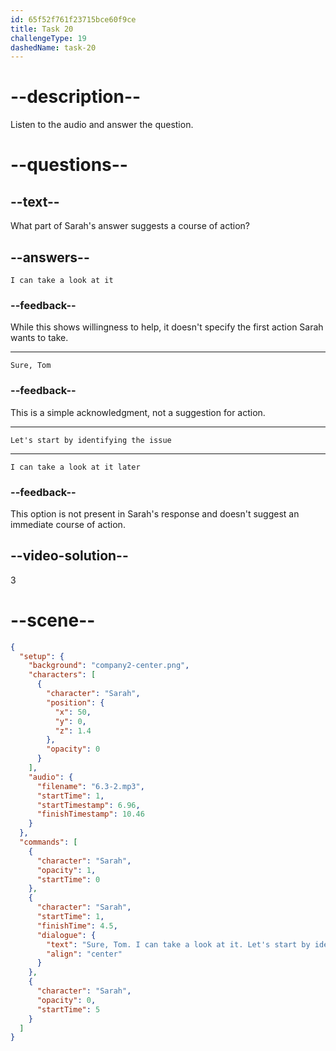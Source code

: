 ```yaml
---
id: 65f52f761f23715bce60f9ce
title: Task 20
challengeType: 19
dashedName: task-20
---
```


<!-- (Audio) Sarah: Sure, Tom. I can take a look at it. Let's start by identifying the issue. -->

# --description--

Listen to the audio and answer the question.

# --questions--

## --text--

What part of Sarah's answer suggests a course of action?

## --answers--

`I can take a look at it`

### --feedback--

While this shows willingness to help, it doesn't specify the first action Sarah wants to take.

---

`Sure, Tom`

### --feedback--

This is a simple acknowledgment, not a suggestion for action.

---

`Let's start by identifying the issue`

---

`I can take a look at it later`

### --feedback--

This option is not present in Sarah's response and doesn't suggest an immediate course of action.

## --video-solution--

3

# --scene--

```json
{
  "setup": {
    "background": "company2-center.png",
    "characters": [
      {
        "character": "Sarah",
        "position": {
          "x": 50,
          "y": 0,
          "z": 1.4
        },
        "opacity": 0
      }
    ],
    "audio": {
      "filename": "6.3-2.mp3",
      "startTime": 1,
      "startTimestamp": 6.96,
      "finishTimestamp": 10.46
    }
  },
  "commands": [
    {
      "character": "Sarah",
      "opacity": 1,
      "startTime": 0
    },
    {
      "character": "Sarah",
      "startTime": 1,
      "finishTime": 4.5,
      "dialogue": {
        "text": "Sure, Tom. I can take a look at it. Let's start by identifying the issue.",
        "align": "center"
      }
    },
    {
      "character": "Sarah",
      "opacity": 0,
      "startTime": 5
    }
  ]
}
```

